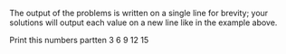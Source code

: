 The output of the problems is written on a single line for brevity; your solutions will output each value on a new line like in the example above.

Print this numbers partten
3 
6 
9 
12 
15